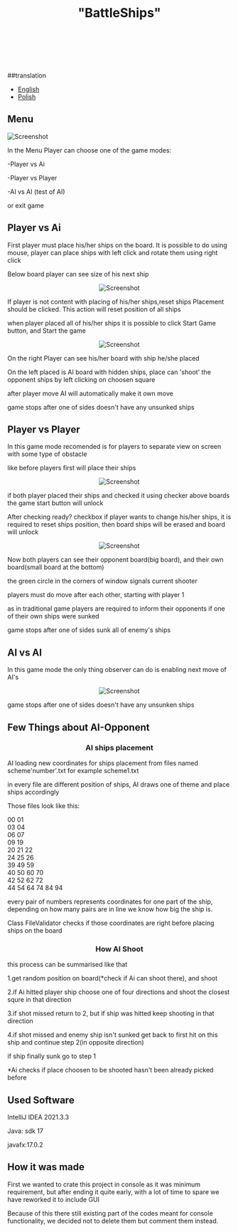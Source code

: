 <h1 align="center">
<br>
<p align="center">
"BattleShips"
</p>
<br>
<br>
</h1>

<p >

##translation
- [English](README.md)
- [Polish](README-pl.md)

## Menu
<img src="images/Menu.png" alt="Screenshot">
 <p>In the Menu Player can choose one of the game modes:</p>
   <p> -Player vs Ai</p>
   <p> -Player vs Player</p>
   <p> -AI vs AI (test of AI)</p>
 <p>or exit game</p>

## Player vs Ai
<p>First player must place his/her ships on the board. It is possible to do using mouse, player can place ships with left click and rotate them using right click</p>
<p>Below board player can see size of his next ship</p>
<p align="center">
    <img src="images/plshipsPVA.png" alt="Screenshot">
</p>
<p>If player is not content with placing of his/her ships,reset ships Placement should be clicked. This action will reset position of all ships </p>
<p>when player placed all of his/her ships it is possible to click Start Game button, and Start the game </p>
<p align="center">
    <img src="images/battlePVA.png" alt="Screenshot">
</p>
<p>On the right Player can see his/her board with ship he/she placed</p>
<p>On the left placed is AI board with hidden ships, place can 'shoot' the opponent ships by left clicking on choosen square</p>
<p>after player move AI will automatically make it own move</p>
<p>game stops after one of sides doesn't have any unsunked ships</p>

## Player vs Player
<p>In this game mode recomended is for players to separate view on screen with some type of obstacle</p>
 <p>like before players first will place their ships </p>
<p align="center">
    <img src="images/plShipPVP.png" alt="Screenshot">
</p>
<p>if both player placed their ships and checked it using checker above boards the game start button will unlock</p>
<p>After checking ready? checkbox if player wants to change his/her ships, it is required to reset ships position, then board ships will be erased and board will unlock</p>
<p align="center">
    <img src="images/battlePVP.png" alt="Screenshot">
</p>
<p>Now both players can see their opponent board(big board), and their own board(small board at the bottom) </p>
<p> the green circle in the corners of window signals current shooter</p>
<p>players must do move after each other, starting with player 1</p>
<p>as in traditional game players are required to inform their opponents if one of their own ships were sunked</p>
<p>game stops after one of sides sunk all of enemy's ships</p>

## AI vs AI

<p>In this game mode the only thing observer can do is enabling next move of AI's</p>
<p align="center">
    <img src="images/AIBattle.png" alt="Screenshot">
</p>

<p>game stops after one of sides doesn't have any unsunken ships</p>

## Few Things about AI-Opponent

<h3 align="center">
    AI ships placement
</h3>
<p>AI loading new coordinates for ships placement from files named scheme'number'.txt for example scheme1.txt</p>
<p>in every file are different position of ships, AI draws one of theme and place ships accordingly</p>
<p>Those files look like this:</p>
00 01 <br>
03 04<br>
06 07<br>
09 19<br>
20 21 22<br>
24 25 26<br>
39 49 59<br>
40 50 60 70<br>
42 52 62 72<br>
44 54 64 74 84 94<br>
<p>every pair of numbers represents coordinates for one part of the ship, depending on how many pairs are in line we know how big the ship is. </p>
<p>Class FileValidator checks if those coordinates are right before placing ships on the board</p>
<h3 align="center">
    How AI Shoot
</h3>
<p>this process can be summarised like that </p>
<p>1.get random position on board(*check if Ai can shoot there), and shoot </p>
<p>2.if Ai hitted player ship choose one of four directions and shoot the closest squre in that direction </p>
<p>3.if shot missed return to 2, but if ship was hitted keep shooting in that direction</p>
<p>4.if shot missed and enemy ship isn't sunked get back to first hit on this ship and continue step 2(in opposite direction)</p>
<p>if ship finally sunk go to step 1</p>
<p>*Ai checks if place choosen to be shooted hasn't been already picked before</p>

## Used Software
<p>IntelliJ IDEA 2021.3.3</p>
<p>Java: sdk 17</p>
<p>javafx:17.0.2</p>

## How it was made
<p>First we wanted to crate this project in console as it was minimum requirement, but after ending it quite early, with a lot of time to spare we have reworked it to include GUI</p>
<p>Because of this there still existing part of the codes meant for console functionality, we decided not to delete them but comment them instead. </p>